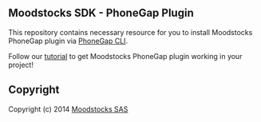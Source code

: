 ## Moodstocks SDK - PhoneGap Plugin

This repository contains necessary resource for you to install Moodstocks
PhoneGap plugin via [PhoneGap CLI](http://docs.phonegap.com/en/3.0.0/guide_cli_index.md.html).

Follow our [tutorial](https://moodstocks.com/docs/phonegap/using-the-moodstocks-sdk-in-your-phonegap-application/) to get Moodstocks PhoneGap plugin working in your project!

## Copyright

Copyright (c) 2014 [Moodstocks SAS](http://www.moodstocks.com)
